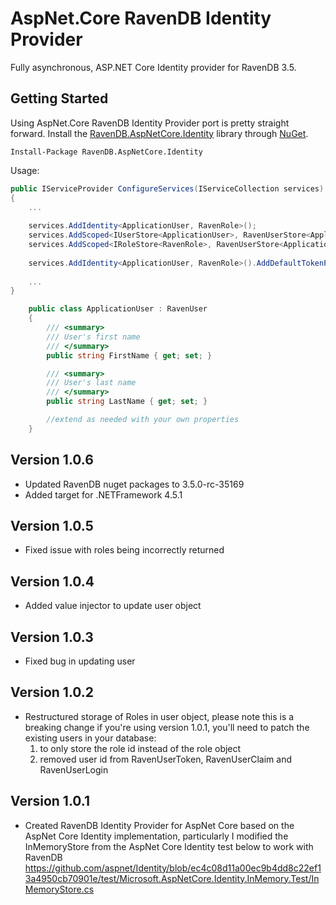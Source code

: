# AspNet.Core RavenDB Identity Provider

Fully asynchronous, ASP.NET Core Identity provider for RavenDB 3.5.

## Getting Started
Using AspNet.Core RavenDB Identity Provider port is pretty straight forward.
Install the [RavenDB.AspNetCore.Identity](https://www.nuget.org/packages/RavenDB.AspNetCore.Identity) library through [NuGet](https://nuget.org).

    Install-Package RavenDB.AspNetCore.Identity

Usage:

```csharp
public IServiceProvider ConfigureServices(IServiceCollection services)
{
	...
	
	services.AddIdentity<ApplicationUser, RavenRole>();
	services.AddScoped<IUserStore<ApplicationUser>, RavenUserStore<ApplicationUser, RavenRole>>();
	services.AddScoped<IRoleStore<RavenRole>, RavenUserStore<ApplicationUser, RavenRole>>();
            
	services.AddIdentity<ApplicationUser, RavenRole>().AddDefaultTokenProviders();
	
	...
}
```

```csharp
	public class ApplicationUser : RavenUser
    {
        /// <summary>
        /// User's first name
        /// </summary>
        public string FirstName { get; set; }

        /// <summary>
        /// User's last name
        /// </summary>
        public string LastName { get; set; }

		//extend as needed with your own properties
	}
```
	
## Version 1.0.6
* Updated RavenDB nuget packages to 3.5.0-rc-35169
* Added target for .NETFramework 4.5.1
	
## Version 1.0.5
* Fixed issue with roles being incorrectly returned
	
## Version 1.0.4
* Added value injector to update user object
	
## Version 1.0.3
* Fixed bug in updating user

## Version 1.0.2
* Restructured storage of Roles in user object, please note this is a breaking change if you're using version 1.0.1, you'll need to patch the existing users in your database:
	1. to only store the role id instead of the role object
	2. removed user id from RavenUserToken, RavenUserClaim and RavenUserLogin

## Version 1.0.1
* Created RavenDB Identity Provider for AspNet Core based on the AspNet Core Identity implementation, particularly I modified the InMemoryStore from the AspNet Core Identity test below to work with RavenDB
	https://github.com/aspnet/Identity/blob/ec4c08d11a00ec9b4dd8c22ef13a4950cb70901e/test/Microsoft.AspNetCore.Identity.InMemory.Test/InMemoryStore.cs



